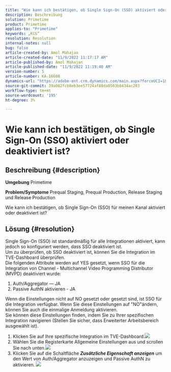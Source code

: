 ```yaml
---
title: "Wie kann ich bestätigen, ob Single Sign-On (SSO) aktiviert oder deaktiviert ist?"
description: Beschreibung
solution: Primetime
product: Primetime
applies-to: "Primetime"
keywords: „KCS“
resolution: Resolution
internal-notes: null
bug: false
article-created-by: Amol Mahajan
article-created-date: "11/9/2022 11:17:17 AM"
article-published-by: Amol Mahajan
article-published-date: "11/9/2022 11:19:40 AM"
version-number: 5
article-number: KA-16608
dynamics-url: "https://adobe-ent.crm.dynamics.com/main.aspx?forceUCI=1&pagetype=entityrecord&etn=knowledgearticle&id=a336b00b-2060-ed11-9561-6045bd006268"
source-git-commit: 39a082fcb8eb3ee57724af88da0503b8434ac283
workflow-type: tm+mt
source-wordcount: '195'
ht-degree: 3%

---
```


# Wie kann ich bestätigen, ob Single Sign-On (SSO) aktiviert oder deaktiviert ist?

## Beschreibung {#description}

<b>Umgebung</b>
Primetime


<b>Problem/Symptome</b>
Prequal Staging, Prequal Production, Release Staging und Release Production

Wie kann ich bestätigen, ob Single Sign-On (SSO) für meinen Kanal aktiviert oder deaktiviert ist?


## Lösung {#resolution}

Single Sign-On (SSO) ist standardmäßig für alle Integrationen aktiviert, kann jedoch so konfiguriert werden, dass SSO deaktiviert ist.<br>Um zu überprüfen, ob SSO deaktiviert ist, können Sie die Integration im TVE-Dashboard überprüfen.<br>Die folgenden Attribute werden auf YES gesetzt, wenn SSO für die Integration von Channel - Multichannel Video Programming Distributor (MVPD) deaktiviert wurde:<br>
1. Auth/Aggregator — JA
2. Passive AuthN aktivieren - JA

Wenn die Einstellungen nicht auf NO gesetzt oder gesetzt sind, ist SSO für die Integration verfügbar. Wenn Sie diese Einstellungen auf &quot;NO&quot;ändern, können Sie auch die einmalige Anmeldung aktivieren.<br>Sie können diese Einstellungen finden, indem Sie zu Ihrer spezifischen Integration navigieren (Stellen Sie sicher, dass Erweiterter Arbeitsbereich ausgewählt ist).
1. Klicken Sie auf Ihre spezifische Integration im TVE-Dashboard.![](assets/6664dc8b-ff71-eb11-a812-00224809a536.png)
2. Wählen Sie die Registerkarte Allgemeine Einstellungen aus und scrollen Sie nach unten.![](assets/ecedf1a3-ff71-eb11-a812-00224809a536.png)
3. Klicken Sie auf die Schaltfläche <b>*Zusätzliche Eigenschaft anzeigen</b>* um den Wert von Auth/Aggregator anzuzeigen und Passive AuthN zu aktivieren. ![](assets/1f33e3d9-ff71-eb11-a812-00224809a536.png)

